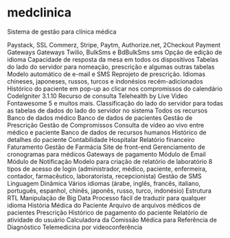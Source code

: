 # medclinica
Sistema de gestão para clínica médica

Paystack, SSL Commerz, Stripe, Paytm, Authorize.net, 2Checkout Payment Gateways
Gateways Twilio, BulkSms e BdBulkSms sms
Opção de edição de idioma
Capacidade de resposta da mesa em todos os dispositivos
Tabelas do lado do servidor para nomeação, prescrição e algumas outras tabelas
Modelo automático de e-mail e SMS
Reprojeto de prescrição.
Idiomas chineses, japoneses, russos, turcos e indonésios recém-adicionados
Histórico do paciente em pop-up ao clicar nos compromissos do calendário
CodeIgniter 3.1.10
Recurso de consulta Telehealth by Live Video
Fontawesome 5 e muitos mais.
Classificação do lado do servidor para todas as tabelas de dados do lado do servidor no sistema
Todos os recursos
Banco de dados médico
Banco de dados de pacientes
Gestão de Prescrição
Gestão de Compromissos
Consulta de vídeo ao vivo entre médico e paciente
Banco de dados de recursos humanos
Histórico de detalhes do paciente
Contabilidade Hospitalar
Relatório financeiro
Faturamento
Gestão de Farmácia
Site de front-end
Gerenciamento de cronogramas para médicos
Gateways de pagamento
Módulo de Email
Módulo de Notificação
Modelo para criação de relatório de laboratório
8 tipos de acesso de login (administrador, médico, paciente, enfermeira, contador, farmacêutico, laboratorista, recepcionista)
Gestão de SMS
Linguagem Dinâmica
Vários idiomas (árabe, inglês, francês, italiano, português, espanhol, chinês, japonês, russo, turco, indonésio)
Estrutura RTL
Manipulação de Big Data
Processo fácil de traduzir para qualquer idioma
História Médica do Paciente
Arquivo de arquivos médicos de pacientes
Prescrição
Histórico de pagamento do paciente
Relatório de atividade do usuário
Calculadora da Comissão Médica para Referência de Diagnóstico
Telemedicina por videoconferência
